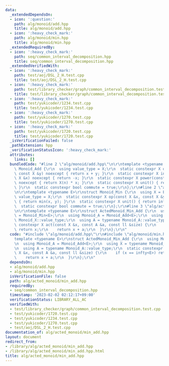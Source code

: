 ```yaml
---
data:
  _extendedDependsOn:
  - icon: ':question:'
    path: alg/monoid/add.hpp
    title: alg/monoid/add.hpp
  - icon: ':heavy_check_mark:'
    path: alg/monoid/min.hpp
    title: alg/monoid/min.hpp
  _extendedRequiredBy:
  - icon: ':heavy_check_mark:'
    path: seq/common_interval_decomposition.hpp
    title: seq/common_interval_decomposition.hpp
  _extendedVerifiedWith:
  - icon: ':heavy_check_mark:'
    path: test/aoj/DSL_2_H.test.cpp
    title: test/aoj/DSL_2_H.test.cpp
  - icon: ':heavy_check_mark:'
    path: test/library_checker/graph/common_interval_decomposition.test.cpp
    title: test/library_checker/graph/common_interval_decomposition.test.cpp
  - icon: ':heavy_check_mark:'
    path: test/yukicoder/1234.test.cpp
    title: test/yukicoder/1234.test.cpp
  - icon: ':heavy_check_mark:'
    path: test/yukicoder/1270.test.cpp
    title: test/yukicoder/1270.test.cpp
  - icon: ':heavy_check_mark:'
    path: test/yukicoder/1720.test.cpp
    title: test/yukicoder/1720.test.cpp
  _isVerificationFailed: false
  _pathExtension: hpp
  _verificationStatusIcon: ':heavy_check_mark:'
  attributes:
    links: []
  bundledCode: "#line 2 \"alg/monoid/add.hpp\"\n\r\ntemplate <typename X>\r\nstruct\
    \ Monoid_Add {\r\n  using value_type = X;\r\n  static constexpr X op(const X &x,\
    \ const X &y) noexcept { return x + y; }\r\n  static constexpr X inverse(const\
    \ X &x) noexcept { return -x; }\r\n  static constexpr X power(const X &x, ll n)\
    \ noexcept { return X(n) * x; }\r\n  static constexpr X unit() { return X(0);\
    \ }\r\n  static constexpr bool commute = true;\r\n};\r\n#line 2 \"alg/monoid/min.hpp\"\
    \n\r\ntemplate <typename E>\r\nstruct Monoid_Min {\r\n  using X = E;\r\n  using\
    \ value_type = X;\r\n  static constexpr X op(const X &x, const X &y) noexcept\
    \ { return min(x, y); }\r\n  static constexpr X unit() { return infty<E>; }\r\n\
    \  static constexpr bool commute = true;\r\n};\r\n#line 3 \"alg/acted_monoid/min_add.hpp\"\
    \n\r\ntemplate <typename E>\r\nstruct ActedMonoid_Min_Add {\r\n  using Monoid_X\
    \ = Monoid_Min<E>;\r\n  using Monoid_A = Monoid_Add<E>;\r\n  using X = typename\
    \ Monoid_X::value_type;\r\n  using A = typename Monoid_A::value_type;\r\n  static\
    \ constexpr X act(const X &x, const A &a, const ll &size) {\r\n    if (x == infty<E>)\
    \ return x;\r\n    return x + a;\r\n  }\r\n};\r\n"
  code: "#include \"alg/monoid/add.hpp\"\r\n#include \"alg/monoid/min.hpp\"\r\n\r\n\
    template <typename E>\r\nstruct ActedMonoid_Min_Add {\r\n  using Monoid_X = Monoid_Min<E>;\r\
    \n  using Monoid_A = Monoid_Add<E>;\r\n  using X = typename Monoid_X::value_type;\r\
    \n  using A = typename Monoid_A::value_type;\r\n  static constexpr X act(const\
    \ X &x, const A &a, const ll &size) {\r\n    if (x == infty<E>) return x;\r\n\
    \    return x + a;\r\n  }\r\n};\r\n"
  dependsOn:
  - alg/monoid/add.hpp
  - alg/monoid/min.hpp
  isVerificationFile: false
  path: alg/acted_monoid/min_add.hpp
  requiredBy:
  - seq/common_interval_decomposition.hpp
  timestamp: '2023-02-02 02:12:17+09:00'
  verificationStatus: LIBRARY_ALL_AC
  verifiedWith:
  - test/library_checker/graph/common_interval_decomposition.test.cpp
  - test/yukicoder/1720.test.cpp
  - test/yukicoder/1234.test.cpp
  - test/yukicoder/1270.test.cpp
  - test/aoj/DSL_2_H.test.cpp
documentation_of: alg/acted_monoid/min_add.hpp
layout: document
redirect_from:
- /library/alg/acted_monoid/min_add.hpp
- /library/alg/acted_monoid/min_add.hpp.html
title: alg/acted_monoid/min_add.hpp
---
```

